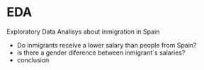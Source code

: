 # EDA

Exploratory Data Analisys about inmigration in Spain
- Do inmigrants receive a lower salary than people from Spain?
- is there a gender diference between inmigrant´s salaries?
- conclusion
